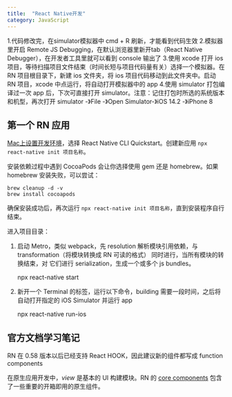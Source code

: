 ```yaml
---
title:  "React Native开发"
category: JavaScript
---
```


1.代码修改完，在simulator模拟器中 cmd + R 刷新，才能看到代码生效
2.模拟器里开启 Remote JS Debugging，在默认浏览器里新开tab（React Native Debugger），在开发者工具里就可以看到 console 输出了
3.使用 xcode 打开 ios 项目，等待扫描项目文件结束（时间长短与项目代码量有关）选择一个模拟器。在 RN 项目根目录下，新建 ios 文件夹，将 ios 项目代码移动到此文件夹中。启动 RN 项目，xcode 中点运行，将自动打开模拟器中的 app
4.使用 simulator 打包编译过一次 app 后，下次可直接打开 simulator。注意：记住打包时所选的系统版本和机型，再次打开 simulator -》File -》Open Simulator-》iOS 14.2 -》iPhone 8

## 第一个 RN 应用

[Mac上设置开发环境](https://reactnative.dev/docs/environment-setup)，选择 React Native CLI Quickstart。创建新应用 `npx react-native init 项目名称`。

安装依赖过程中遇到 CocoaPods 会让你选择使用 gem 还是 homebrew。如果 homebrew 安装失败，可以尝试：

```shell
brew cleanup -d -v
brew install cocoapods
```
确保安装成功后，再次运行 `npx react-native init 项目名称`，直到安装程序自行结束。

进入项目目录：

1. 启动 Metro，类似 webpack，先 resolution 解析模块引用依赖，与 transformation（将模块转换成 RN 可读的格式） 同时进行，当所有模块的转换结束，对 它们进行 serialization，生成一个或多个 js bundles。

    npx react-native start

2. 新开一个 Terminal 的标签，运行以下命令，building 需要一段时间，之后将自动打开指定的 iOS Simulator 并运行 app

    npx react-native run-ios

## 官方文档学习笔记

RN 在 0.58 版本以后已经支持 React HOOK，因此建议新的组件都写成 function components

在原生应用开发中，_view_ 是基本的 UI 构建模块。RN 的 [core components](https://reactnative.dev/docs/components-and-apis) 包含了一些重要的开箱即用的原生组件。